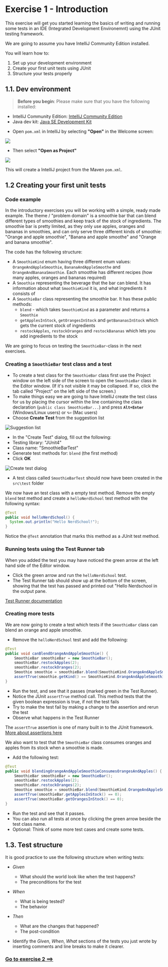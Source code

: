 # Exercise 1 - Introduction

This exercise will get you started learning the basics of writing and running some tests in an IDE (Integrated Development Environemnt) using the JUnit testing framework.

We are going to assume you have IntelliJ Community Edition installed.

You will learn how to:

1. Set up your development environment
2. Create your first unit tests using JUnit
3. Structure your tests properly

## 1.1. Dev environment

> **Before you begin**: Please make sure that you have the following installed:
- IntelliJ Community Edition: [IntelliJ Community Edition](https://www.jetbrains.com/idea/download/)
- Java dev kit: [Java SE Development Kit](http://www.oracle.com/technetwork/java/javase/downloads/jdk8-downloads-2133151.html)


* Open `pom.xml` in IntelliJ by selecting **"Open"** in the Welcome screen:

![](../images/intellij-open.png)

* Then select **"Open as Project"**

![](../images/intellij-open-as-project.png)

This will create a IntelliJ project from the Maven `pom.xml`.

## 1.2 Creating your first unit tests

### Code example
In the introductory exercises you will be working with a simple, ready made example. The theme / "problem domain" is a smoothie bar that can blend different types of smoothies and keep track of the stock of ingredients. The smoothie bar is pretty limited, as they only use apples, oranges and bananas in smoothies, and can only serve three different kinds of smoothie: "Orange and apple smoothie", "Banana and apple smoothe" and "Orange and banana smoothie".

The code has the following structure:

- A `SmoothieKind` enum having three different enum values: `OrangeAndAppleSmoothie`, `BananaAndAppleSmoothe` and `OrangeAndBananaSmoothie`. Each smoothie has different recipes (how many apples, oranges and bananas required)
- A `Smoothie` representing the beverage that the bar can blend. It has information about what `SmoothieKind` it is, and what ingredients it consists of
- A `SmoothieBar` class representing the smoothie bar. It has these public methods:
  - `blend` - which takes `SmoothieKind` as a parameter and returns a `Smoothie`
  - `getApplesInStock`, `getOrangesInStock` and `getBananasInStock` which gets the current stock of ingredients
  - `restockApples`, `restockOranges` and  `restockBananas` which lets you add ingredients to the stock

We are going to focus on testing the `SmoothieBar`-class in the next exercises.

### Creating a `SmoothieBar` test class and a test

- To create a test class for the `SmoothieBar` class first use the Project window on the left side of the screen to open the `SmoothieBar` class in the Editor window. (If it's not visible it may be collapsed. If so, click the tab called "Project" on the left side of the screen.)
- To make things easy we are going to have IntelliJ create the test class for us by placing the cursor within the line containing the class declaration (`public class SmoothieBar...`) and press **`Alt+Enter`** (Windows/Linux users) or **`⌥⏎`** (Mac users)
- Choose **Create Test** from the suggestion list

![Suggestion list](../images/intellij-create-test.png)

- In the "Create Test" dialog, fill out the following:
 - Testing library: "JUnit4"
 - Class name: "SmoothieBarTest"
 - Generate test methods for: `blend` (the first method)
- Click **OK**

![Create test dialog](../images/intellij-create-test-dialog.png)

- A test class called `SmoothieBarTest` should now have been created in the `src\test` folder

We now have an test class with a empty test method. Remove the empty `blend` test method and create a `helloNerdSchool` test method with the following syntax:

```java
@Test
public void helloNerdSchool() {
  System.out.println("Hello NerdSchool!");
}
```

Notice the `@Test` annotation that marks this method as a JUnit test method.

### Running tests using the Test Runner tab

When you added the test you may have noticed the green arrow at the left hand side of the Editor window.

- Click the green arrow and run the `helloNerdSchool` test.
- The Test Runner tab should show up at the bottom of the screen, showing that the test has passed and printed out "Hello Nerdschool in the output pane.

[Test Runner documentation](https://www.jetbrains.com/help/idea/2016.3/test-runner-tab.html)

### Creating more tests

We are now going to create a test which tests if the `SmoothieBar` class can blend an orange and apple smoothie.

- Remove the `helloNerdSchool` test and add the following:

```java
@Test
public void canBlendOrangeAndAppleSmoothie() {
    SmoothieBar smoothieBar = new SmoothieBar();
    smoothieBar.restockApples(2);
    smoothieBar.restockOranges(2);
    Smoothie smoothie = smoothieBar.blend(SmoothieKind.OrangeAndAppleSmoothie);
    assertTrue(smoothie.getKind() == SmoothieKind.OrangeAndAppleSmoothie);
}
```

- Run the test, and see that it passes (marked green in the Test Runner).
- Notice the JUnit `assertTrue` method call. This method tests that the given boolean expression is true, if not the test fails
- Try to make the test fail by making a change to the assertion and rerun the test
- Observe what happens in the Test Runner

The `assertTrue` assertion is one of many built in to the JUnit framework. [More about assertions here](https://github.com/junit-team/junit4/wiki/Assertions)

We also want to test that the `SmoothieBar` class consumes oranges and apples from its stock when a smoothie is made.

- Add the following test:

```java
@Test
public void blendingOrangeAndAppleSmoothieConsumesOrangesAndApples() {
    SmoothieBar smoothieBar = new SmoothieBar();
    smoothieBar.restockApples(2);
    smoothieBar.restockOranges(2);
    Smoothie smoothie = smoothieBar.blend(SmoothieKind.OrangeAndAppleSmoothie);
    assertTrue(smoothieBar.getApplesInStock() == 0);
    assertTrue(smoothieBar.getOrangesInStock() == 0);
}
```

- Run the test and see that it passes.
- You can also run all tests at once by clicking the green arrow beside the test class name.
- Optional: Think of some more test cases and create some tests.

## 1.3. Test structure

It is good practice to use the following structure when writing tests:

- _Given_
  - What should the world look like when the test happens?
  - The preconditions for the test
- _When_
  - What is being tested?
  - The behavior
- _Then_
  - What are the changes that happened?
  - The post-condition


- Identify the _Given_, _When_, _What_ sections of the tests you just wrote by inserting comments and line breaks to make it clearer.

### [Go to exercise 2 ==>](../exercise-2/README.md)
